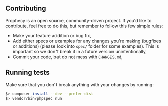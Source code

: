 ## Contributing

Prophecy is an open source, community-driven project. If you'd like to contribute,
feel free to do this, but remember to follow this few simple rules:

- Make your feature addition or bug fix,
- Add either specs or examples for any changes you're making (bugfixes or additions)
  (please look into `spec/` folder for some examples). This is important so we don't break
  it in a future version unintentionally,
- Commit your code, but do not mess with `CHANGES.md`,

## Running tests

Make sure that you don't break anything with your changes by running:

```bash
$> composer install --dev --prefer-dist
$> vendor/bin/phpspec run
```
